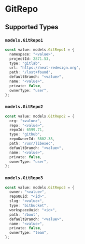 # GitRepo


## Supported Types

### `models.GitRepo1`

```typescript
const value: models.GitRepo1 = {
  namespace: "<value>",
  projectId: 2871.53,
  type: "gitlab",
  url: "https://neat-redesign.org",
  path: "/lost+found",
  defaultBranch: "<value>",
  name: "<value>",
  private: false,
  ownerType: "user",
};
```

### `models.GitRepo2`

```typescript
const value: models.GitRepo2 = {
  org: "<value>",
  repo: "<value>",
  repoId: 6599.71,
  type: "github",
  repoOwnerId: 5802.38,
  path: "/usr/libexec",
  defaultBranch: "<value>",
  name: "<value>",
  private: false,
  ownerType: "user",
};
```

### `models.GitRepo3`

```typescript
const value: models.GitRepo3 = {
  owner: "<value>",
  repoUuid: "<id>",
  slug: "<value>",
  type: "bitbucket",
  workspaceUuid: "<id>",
  path: "/boot",
  defaultBranch: "<value>",
  name: "<value>",
  private: false,
  ownerType: "team",
};
```

